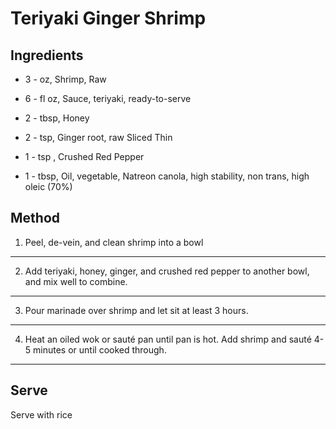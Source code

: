# Teriyaki Ginger Shrimp

## Ingredients

- 3 - oz, Shrimp, Raw

- 6 - fl oz, Sauce, teriyaki, ready-to-serve

- 2 - tbsp, Honey

- 2 - tsp, Ginger root, raw Sliced Thin

- 1 - tsp , Crushed Red Pepper

- 1 - tbsp, Oil, vegetable, Natreon canola, high stability, non trans, high oleic (70%)

## Method

1. Peel, de-vein, and clean shrimp into a bowl
---

2. Add teriyaki, honey, ginger, and crushed red pepper to another bowl, and mix well to combine.
---

3. Pour marinade over shrimp and let sit at least 3 hours.
---

4. Heat an oiled wok or sauté pan until pan is hot. Add shrimp and sauté 4-5 minutes or until cooked through.
---

## Serve

Serve with rice
